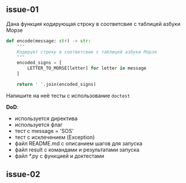 ## issue-01
Дана функция кодирующая строку в соответсвие с таблицей азбуки Морзе

```python
def encode(message: str) -> str:
    """
    Кодирует строку в соответсвие с таблицей азбуки Морзе
    """
    encoded_signs = [
        LETTER_TO_MORSE[letter] for letter in message
    ]

    return ' '.join(encoded_signs)
```

Напишите на неё тесты с использование `doctest`

**DoD**:
* используется директива
* используется флаг
* тест с message = 'SOS'
* тест с исклечением (Exception)
* файл README.md с описанием шагов для запуска
* файл result с командами и результатами запуска
* файл *.py с функцией и доктестами

## issue-02

